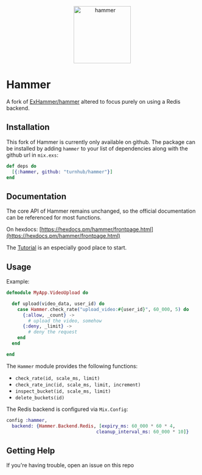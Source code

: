 <p align="center"><img src="logo/horizontal.png" alt="hammer" height="150px"></p>

# Hammer

A fork of [ExHammer/hammer](https://github.com/ExHammer/hammer) altered to
focus purely on using a Redis backend.


## Installation

This fork of Hammer is currently only available on github.
The package can be installed by adding `hammer` to your list of dependencies
along with the github url in `mix.exs`:

```elixir
def deps do
  [{:hammer, github: "turnhub/hammer"}]
end
```


## Documentation

The core API of Hammer remains unchanged, so the official documentation can be
referenced for most functions.

On hexdocs: [https://hexdocs.pm/hammer/frontpage.html](https://hexdocs.pm/hammer/frontpage.html)

The [Tutorial](https://hexdocs.pm/hammer/tutorial.html) is an especially good place to start.


## Usage

Example:

```elixir
defmodule MyApp.VideoUpload do

  def upload(video_data, user_id) do
    case Hammer.check_rate("upload_video:#{user_id}", 60_000, 5) do
      {:allow, _count} ->
        # upload the video, somehow
      {:deny, _limit} ->
        # deny the request
    end
  end

end
```

The `Hammer` module provides the following functions:

- `check_rate(id, scale_ms, limit)`
- `check_rate_inc(id, scale_ms, limit, increment)`
- `inspect_bucket(id, scale_ms, limit)`
- `delete_buckets(id)`

The Redis backend is configured via `Mix.Config`:

```elixir
config :hammer,
  backend: {Hammer.Backend.Redis, [expiry_ms: 60_000 * 60 * 4,
                                 cleanup_interval_ms: 60_000 * 10]}
```


## Getting Help

If you're having trouble, open an issue on this repo

